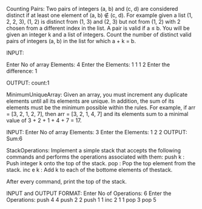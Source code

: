 Counting Pairs:
Two pairs of integers (a, b) and (c, d) are considered distinct if
at least one element of (a, b) ∉ (c, d). For example given a list
(1, 2, 2, 3), (1, 2) is distinct from (1, 3) and (2, 3) but not from
(1, 2) with 2 chosen from a different index in the list. A pair is
valid if a ≤ b.
You will be given an integer k and a list of integers. Count the
number of distinct valid pairs of integers (a, b) in the list for
which a + k = b.

INPUT:

Enter No of array Elements:
4
Enter the Elements:
1
1
1
2
Enter the difference:
1

OUTPUT:
count:1


MinimumUniqueArray:
Given an array, you must increment any duplicate elements
until all its elements are unique. In addition, the sum of its
elements must be the minimum possible within the rules. For
example, if arr = [3, 2, 1, 2, 7], then arr = [3, 2, 1, 4, 7]
and its elements sum to a minimal value of 3 + 2 + 1 + 4 + 7 =
17.

INPUT:
Enter No of array Elements:
3
Enter the Elements:
1
2
2
OUTPUT:
Sum:6

StackOperations:
Implement a simple stack that accepts the following commands and performs the operations associated with them:
push k : Push integer k onto the top of the stack.
pop : Pop the top element from the stack.
inc e k : Add k to each of the bottome elements of thestack.

After every command, print the top of the stack.

INPUT and OUTPUT FORMAT:
Enter No of Operations:
6
Enter the Operations:
push 4
4
push 2
2
push 1
1
inc 2 1
1
pop
3
pop
5

